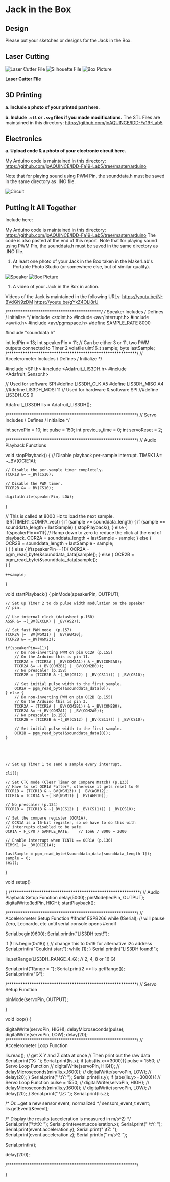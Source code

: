 # Jack in the Box

## Design

Please put your sketches or designs for the Jack in the Box.

## Laser Cutting

![Laser Cutter File](boxTall.png)
![Silhouette File](silhouette.png)
![Box Picture](https://github.com/joAQUINCE/IDD-Fa19-Lab5/blob/master/a646609f-73e3-4117-9f04-b77881c04011.jpg)

**Laser Cutter File** 


## 3D Printing

**a. Include a photo of your printed part here.**

**b. Include `.stl` or `.svg` files if you made modifications.**
The STL Files are maintained in this directory: https://github.com/joAQUINCE/IDD-Fa19-Lab5

## Electronics

**a. Upload code & a photo of your electronic circuit here.**


My Arduino code is maintained in this directory: https://github.com/joAQUINCE/IDD-Fa19-Lab5/tree/master/arduino

Note that for playing sound using PWM Pin, the sounddata.h must be saved in the same directory as .INO file.

![Circuit](circuit.jpg)

## Putting it All Together

Include here:

My Arduino code is maintained in this directory: https://github.com/joAQUINCE/IDD-Fa19-Lab5/tree/master/arduino
The code is also pasted at the end of this report. Note that for playing sound using PWM Pin, the sounddata.h must be saved in the same directory as .INO file.

1. At least one photo of your Jack in the Box taken in the MakerLab's Portable Photo Studio (or somewhere else, but of similar quality).

![Speaker](speaker.jpg)
![Box Picture](https://github.com/joAQUINCE/IDD-Fa19-Lab5/blob/master/a646609f-73e3-4117-9f04-b77881c04011.jpg)


1. A video of your Jack in the Box in action.

Videos of the Jack is maintained in the following URLs: 
https://youtu.be/N-BVdGN9zDM
https://youtu.be/gYxZ4OLi8rU

/*******************************************/
/* Speaker Includes / Defines / Initialize */
#include <stdint.h>
#include <avr/interrupt.h>
#include <avr/io.h>
#include <avr/pgmspace.h>
#define SAMPLE_RATE 8000

#include "sounddata.h"

int ledPin = 13;
int speakerPin = 11; // Can be either 3 or 11, two PWM outputs connected to Timer 2
volatile uint16_t sample;
byte lastSample;
/**********************************************************/
// Accelerometer Includes / Defines / Initialize */

#include <SPI.h>
#include <Adafruit_LIS3DH.h>
#include <Adafruit_Sensor.h>

// Used for software SPI
#define LIS3DH_CLK A5
#define LIS3DH_MISO A4
//#define LIS3DH_MOSI 11
// Used for hardware & software SPI
//#define LIS3DH_CS 9

Adafruit_LIS3DH lis = Adafruit_LIS3DH();


/**********************************************************/
// Servo Includes / Defines / Initialize */

int servoPin = 10;
int pulse = 150;
int previous_time = 0;
int servoReset = 2;


/**********************************************************/
// Audio Playback Functions

void stopPlayback()
{
    // Disable playback per-sample interrupt.
    TIMSK1 &= ~_BV(OCIE1A);

    // Disable the per-sample timer completely.
    TCCR1B &= ~_BV(CS10);

    // Disable the PWM timer.
    TCCR2B &= ~_BV(CS10);

    digitalWrite(speakerPin, LOW);
}

// This is called at 8000 Hz to load the next sample.
ISR(TIMER1_COMPA_vect) {
    if (sample >= sounddata_length) {
        if (sample == sounddata_length + lastSample) {
            stopPlayback();
        }
        else {
            if(speakerPin==11){
                // Ramp down to zero to reduce the click at the end of playback.
                OCR2A = sounddata_length + lastSample - sample;
            } else {
                OCR2B = sounddata_length + lastSample - sample;                
            }
        }
    }
    else {
        if(speakerPin==11){
            OCR2A = pgm_read_byte(&sounddata_data[sample]);
        } else {
            OCR2B = pgm_read_byte(&sounddata_data[sample]);            
        }
    }

    ++sample;
}

void startPlayback()
{
    pinMode(speakerPin, OUTPUT);

    // Set up Timer 2 to do pulse width modulation on the speaker
    // pin.

    // Use internal clock (datasheet p.160)
    ASSR &= ~(_BV(EXCLK) | _BV(AS2));

    // Set fast PWM mode  (p.157)
    TCCR2A |= _BV(WGM21) | _BV(WGM20);
    TCCR2B &= ~_BV(WGM22);

    if(speakerPin==11){
        // Do non-inverting PWM on pin OC2A (p.155)
        // On the Arduino this is pin 11.
        TCCR2A = (TCCR2A | _BV(COM2A1)) & ~_BV(COM2A0);
        TCCR2A &= ~(_BV(COM2B1) | _BV(COM2B0));
        // No prescaler (p.158)
        TCCR2B = (TCCR2B & ~(_BV(CS12) | _BV(CS11))) | _BV(CS10);

        // Set initial pulse width to the first sample.
        OCR2A = pgm_read_byte(&sounddata_data[0]);
    } else {
        // Do non-inverting PWM on pin OC2B (p.155)
        // On the Arduino this is pin 3.
        TCCR2A = (TCCR2A | _BV(COM2B1)) & ~_BV(COM2B0);
        TCCR2A &= ~(_BV(COM2A1) | _BV(COM2A0));
        // No prescaler (p.158)
        TCCR2B = (TCCR2B & ~(_BV(CS12) | _BV(CS11))) | _BV(CS10);

        // Set initial pulse width to the first sample.
        OCR2B = pgm_read_byte(&sounddata_data[0]);
    }





    // Set up Timer 1 to send a sample every interrupt.

    cli();

    // Set CTC mode (Clear Timer on Compare Match) (p.133)
    // Have to set OCR1A *after*, otherwise it gets reset to 0!
    TCCR1B = (TCCR1B & ~_BV(WGM13)) | _BV(WGM12);
    TCCR1A = TCCR1A & ~(_BV(WGM11) | _BV(WGM10));

    // No prescaler (p.134)
    TCCR1B = (TCCR1B & ~(_BV(CS12) | _BV(CS11))) | _BV(CS10);

    // Set the compare register (OCR1A).
    // OCR1A is a 16-bit register, so we have to do this with
    // interrupts disabled to be safe.
    OCR1A = F_CPU / SAMPLE_RATE;    // 16e6 / 8000 = 2000

    // Enable interrupt when TCNT1 == OCR1A (p.136)
    TIMSK1 |= _BV(OCIE1A);

    lastSample = pgm_read_byte(&sounddata_data[sounddata_length-1]);
    sample = 0;
    sei();
}


void setup()


{
  /**********************************************************/
// Audio Playback Setup Function
    delay(5000);
    pinMode(ledPin, OUTPUT);
    digitalWrite(ledPin, HIGH);
    startPlayback();

/**********************************************************/
// Accelerometer Setup Function
#ifndef ESP8266
  while (!Serial);     // will pause Zero, Leonardo, etc until serial console opens
#endif

  Serial.begin(9600);
  Serial.println("LIS3DH test!");
  
  if (! lis.begin(0x18)) {   // change this to 0x19 for alternative i2c address
    Serial.println("Couldnt start");
    while (1);
  }
  Serial.println("LIS3DH found!");
  
  lis.setRange(LIS3DH_RANGE_4_G);   // 2, 4, 8 or 16 G!
  
  Serial.print("Range = "); Serial.print(2 << lis.getRange());  
  Serial.println("G");

/**********************************************************/
// Servo Setup Function

  pinMode(servoPin, OUTPUT);

}

void loop()
{  
  
   digitalWrite(servoPin, HIGH);
   delayMicroseconds(pulse);
   digitalWrite(servoPin, LOW);
   delay(20);
  /**********************************************************/
  // Accelerometer Loop Function

  lis.read();      // get X Y and Z data at once
  // Then print out the raw data
  Serial.print("X:  "); Serial.print(lis.x); 
    if (abs(lis.x>=3000)){
      pulse = 1550;
//        Servo Loop Function
//        digitalWrite(servoPin, HIGH);
//        delayMicroseconds(min(lis.x,1600));
//        digitalWrite(servoPin, LOW);
//        delay(20);
    }
  Serial.print("  \tY:  "); Serial.print(lis.y); 
   if (abs(lis.y>=3000)){
       // Servo Loop Function
   pulse = 1550;
//       digitalWrite(servoPin, HIGH);
//       delayMicroseconds(min(lis.y,1600));
//       digitalWrite(servoPin, LOW);
//       delay(20);
    }
  Serial.print("  \tZ:  "); Serial.print(lis.z); 

  /* Or....get a new sensor event, normalized */ 
  sensors_event_t event; 
  lis.getEvent(&event);
  
  /* Display the results (acceleration is measured in m/s^2) */
  Serial.print("\t\tX: "); Serial.print(event.acceleration.x);
  Serial.print(" \tY: "); Serial.print(event.acceleration.y); 
  Serial.print(" \tZ: "); Serial.print(event.acceleration.z); 
  Serial.println(" m/s^2 ");

  Serial.println();
 
  delay(200); 

   /**********************************************************/

   
}
